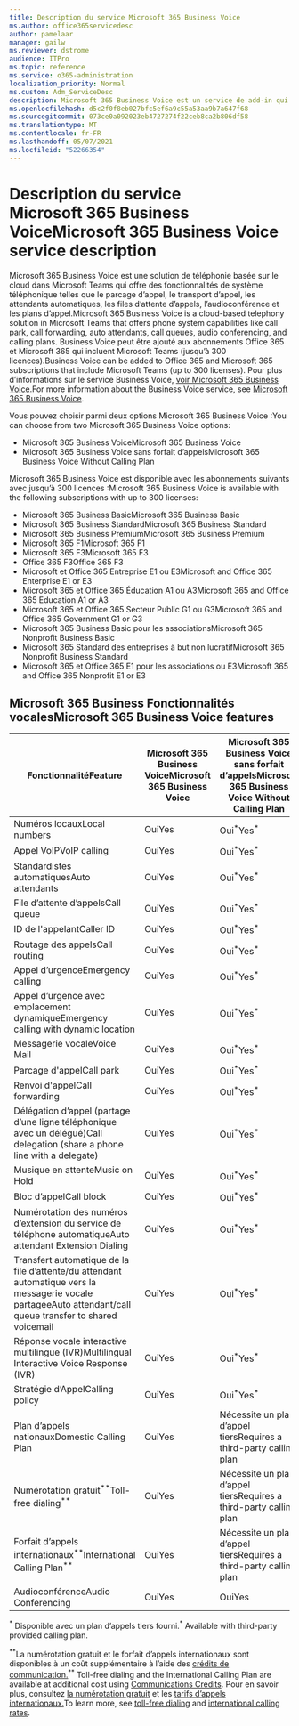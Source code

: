 ```yaml
---
title: Description du service Microsoft 365 Business Voice
ms.author: office365servicedesc
author: pamelaar
manager: gailw
ms.reviewer: dstrome
audience: ITPro
ms.topic: reference
ms.service: o365-administration
localization_priority: Normal
ms.custom: Adm_ServiceDesc
description: Microsoft 365 Business Voice est un service de add-in qui vous permet d’utiliser Microsoft Teams pour les appels téléphoniques. Cela combine le système téléphonique, le forfait d’appels nationaux, SMS et l’audioconférence.
ms.openlocfilehash: d5c2f0f8eb027bfc5ef6a9c55a53aa9b7a647f68
ms.sourcegitcommit: 073ce0a092023eb4727274f22ceb8ca2b806df58
ms.translationtype: MT
ms.contentlocale: fr-FR
ms.lasthandoff: 05/07/2021
ms.locfileid: "52266354"
---
```

# <a name="microsoft-365-business-voice-service-description"></a><span data-ttu-id="50ed0-104">Description du service Microsoft 365 Business Voice</span><span class="sxs-lookup"><span data-stu-id="50ed0-104">Microsoft 365 Business Voice service description</span></span>

<span data-ttu-id="50ed0-105">Microsoft 365 Business Voice est une solution de téléphonie basée sur le cloud dans Microsoft Teams qui offre des fonctionnalités de système téléphonique telles que le parcage d’appel, le transport d’appel, les attendants automatiques, les files d’attente d’appels, l’audioconférence et les plans d’appel.</span><span class="sxs-lookup"><span data-stu-id="50ed0-105">Microsoft 365 Business Voice is a cloud-based telephony solution in Microsoft Teams that offers phone system capabilities like call park, call forwarding, auto attendants, call queues, audio conferencing, and calling plans.</span></span> <span data-ttu-id="50ed0-106">Business Voice peut être ajouté aux abonnements Office 365 et Microsoft 365 qui incluent Microsoft Teams (jusqu’à 300 licences).</span><span class="sxs-lookup"><span data-stu-id="50ed0-106">Business Voice can be added to Office 365 and Microsoft 365 subscriptions that include Microsoft Teams (up to 300 licenses).</span></span> <span data-ttu-id="50ed0-107">Pour plus d’informations sur le service Business Voice, [voir Microsoft 365 Business Voice](/MicrosoftTeams/business-voice/whats-business-voice).</span><span class="sxs-lookup"><span data-stu-id="50ed0-107">For more information about the Business Voice service, see [Microsoft 365 Business Voice](/MicrosoftTeams/business-voice/whats-business-voice).</span></span>

<span data-ttu-id="50ed0-108">Vous pouvez choisir parmi deux options Microsoft 365 Business Voice :</span><span class="sxs-lookup"><span data-stu-id="50ed0-108">You can choose from two Microsoft 365 Business Voice options:</span></span>

- <span data-ttu-id="50ed0-109">Microsoft 365 Business Voice</span><span class="sxs-lookup"><span data-stu-id="50ed0-109">Microsoft 365 Business Voice</span></span>
- <span data-ttu-id="50ed0-110">Microsoft 365 Business Voice sans forfait d’appels</span><span class="sxs-lookup"><span data-stu-id="50ed0-110">Microsoft 365 Business Voice Without Calling Plan</span></span>

<span data-ttu-id="50ed0-111">Microsoft 365 Business Voice est disponible avec les abonnements suivants avec jusqu’à 300 licences :</span><span class="sxs-lookup"><span data-stu-id="50ed0-111">Microsoft 365 Business Voice is available with the following subscriptions with up to 300 licenses:</span></span>

- <span data-ttu-id="50ed0-112">Microsoft 365 Business Basic</span><span class="sxs-lookup"><span data-stu-id="50ed0-112">Microsoft 365 Business Basic</span></span>
- <span data-ttu-id="50ed0-113">Microsoft 365 Business Standard</span><span class="sxs-lookup"><span data-stu-id="50ed0-113">Microsoft 365 Business Standard</span></span>
- <span data-ttu-id="50ed0-114">Microsoft 365 Business Premium</span><span class="sxs-lookup"><span data-stu-id="50ed0-114">Microsoft 365 Business Premium</span></span>
- <span data-ttu-id="50ed0-115">Microsoft 365 F1</span><span class="sxs-lookup"><span data-stu-id="50ed0-115">Microsoft 365 F1</span></span>
- <span data-ttu-id="50ed0-116">Microsoft 365 F3</span><span class="sxs-lookup"><span data-stu-id="50ed0-116">Microsoft 365 F3</span></span>
- <span data-ttu-id="50ed0-117">Office 365 F3</span><span class="sxs-lookup"><span data-stu-id="50ed0-117">Office 365 F3</span></span>
- <span data-ttu-id="50ed0-118">Microsoft et Office 365 Entreprise E1 ou E3</span><span class="sxs-lookup"><span data-stu-id="50ed0-118">Microsoft and Office 365 Enterprise E1 or E3</span></span>
- <span data-ttu-id="50ed0-119">Microsoft 365 et Office 365 Éducation A1 ou A3</span><span class="sxs-lookup"><span data-stu-id="50ed0-119">Microsoft 365 and Office 365 Education A1 or A3</span></span>
- <span data-ttu-id="50ed0-120">Microsoft 365 et Office 365 Secteur Public G1 ou G3</span><span class="sxs-lookup"><span data-stu-id="50ed0-120">Microsoft 365 and Office 365 Government G1 or G3</span></span>
- <span data-ttu-id="50ed0-121">Microsoft 365 Business Basic pour les associations</span><span class="sxs-lookup"><span data-stu-id="50ed0-121">Microsoft 365 Nonprofit Business Basic</span></span>
- <span data-ttu-id="50ed0-122">Microsoft 365 Standard des entreprises à but non lucratif</span><span class="sxs-lookup"><span data-stu-id="50ed0-122">Microsoft 365 Nonprofit Business Standard</span></span>
- <span data-ttu-id="50ed0-123">Microsoft 365 et Office 365 E1 pour les associations ou E3</span><span class="sxs-lookup"><span data-stu-id="50ed0-123">Microsoft 365 and Office 365 Nonprofit E1 or E3</span></span>

## <a name="microsoft-365-business-voice-features"></a><span data-ttu-id="50ed0-124">Microsoft 365 Business Fonctionnalités vocales</span><span class="sxs-lookup"><span data-stu-id="50ed0-124">Microsoft 365 Business Voice features</span></span>

| <span data-ttu-id="50ed0-125">Fonctionnalité</span><span class="sxs-lookup"><span data-stu-id="50ed0-125">Feature</span></span> | <span data-ttu-id="50ed0-126">Microsoft 365 Business Voice</span><span class="sxs-lookup"><span data-stu-id="50ed0-126">Microsoft 365 Business Voice</span></span> | <span data-ttu-id="50ed0-127">Microsoft 365 Business Voice sans forfait d’appels</span><span class="sxs-lookup"><span data-stu-id="50ed0-127">Microsoft 365 Business Voice Without Calling Plan</span></span> |
|--------------------------------------------------------|------------------------------|---------------------------------------------------|
| <span data-ttu-id="50ed0-128">Numéros locaux</span><span class="sxs-lookup"><span data-stu-id="50ed0-128">Local numbers</span></span> | <span data-ttu-id="50ed0-129">Oui</span><span class="sxs-lookup"><span data-stu-id="50ed0-129">Yes</span></span> | <span data-ttu-id="50ed0-130">Oui<sup>\*</sup></span><span class="sxs-lookup"><span data-stu-id="50ed0-130">Yes<sup>\*</sup></span></span> |
| <span data-ttu-id="50ed0-131">Appel VoIP</span><span class="sxs-lookup"><span data-stu-id="50ed0-131">VoIP calling</span></span> | <span data-ttu-id="50ed0-132">Oui</span><span class="sxs-lookup"><span data-stu-id="50ed0-132">Yes</span></span> | <span data-ttu-id="50ed0-133">Oui<sup>\*</sup></span><span class="sxs-lookup"><span data-stu-id="50ed0-133">Yes<sup>\*</sup></span></span> |
| <span data-ttu-id="50ed0-134">Standardistes automatiques</span><span class="sxs-lookup"><span data-stu-id="50ed0-134">Auto attendants</span></span> | <span data-ttu-id="50ed0-135">Oui</span><span class="sxs-lookup"><span data-stu-id="50ed0-135">Yes</span></span> | <span data-ttu-id="50ed0-136">Oui<sup>\*</sup></span><span class="sxs-lookup"><span data-stu-id="50ed0-136">Yes<sup>\*</sup></span></span> |
| <span data-ttu-id="50ed0-137">File d’attente d’appels</span><span class="sxs-lookup"><span data-stu-id="50ed0-137">Call queue</span></span> | <span data-ttu-id="50ed0-138">Oui</span><span class="sxs-lookup"><span data-stu-id="50ed0-138">Yes</span></span> | <span data-ttu-id="50ed0-139">Oui<sup>\*</sup></span><span class="sxs-lookup"><span data-stu-id="50ed0-139">Yes<sup>\*</sup></span></span> |
| <span data-ttu-id="50ed0-140">ID de l'appelant</span><span class="sxs-lookup"><span data-stu-id="50ed0-140">Caller ID</span></span> | <span data-ttu-id="50ed0-141">Oui</span><span class="sxs-lookup"><span data-stu-id="50ed0-141">Yes</span></span> | <span data-ttu-id="50ed0-142">Oui<sup>\*</sup></span><span class="sxs-lookup"><span data-stu-id="50ed0-142">Yes<sup>\*</sup></span></span> |
| <span data-ttu-id="50ed0-143">Routage des appels</span><span class="sxs-lookup"><span data-stu-id="50ed0-143">Call routing</span></span> | <span data-ttu-id="50ed0-144">Oui</span><span class="sxs-lookup"><span data-stu-id="50ed0-144">Yes</span></span> | <span data-ttu-id="50ed0-145">Oui<sup>\*</sup></span><span class="sxs-lookup"><span data-stu-id="50ed0-145">Yes<sup>\*</sup></span></span> |
| <span data-ttu-id="50ed0-146">Appel d’urgence</span><span class="sxs-lookup"><span data-stu-id="50ed0-146">Emergency calling</span></span> | <span data-ttu-id="50ed0-147">Oui</span><span class="sxs-lookup"><span data-stu-id="50ed0-147">Yes</span></span> | <span data-ttu-id="50ed0-148">Oui<sup>\*</sup></span><span class="sxs-lookup"><span data-stu-id="50ed0-148">Yes<sup>\*</sup></span></span> |
| <span data-ttu-id="50ed0-149">Appel d’urgence avec emplacement dynamique</span><span class="sxs-lookup"><span data-stu-id="50ed0-149">Emergency calling with dynamic location</span></span> | <span data-ttu-id="50ed0-150">Oui</span><span class="sxs-lookup"><span data-stu-id="50ed0-150">Yes</span></span> | <span data-ttu-id="50ed0-151">Oui<sup>\*</sup></span><span class="sxs-lookup"><span data-stu-id="50ed0-151">Yes<sup>\*</sup></span></span> |
| <span data-ttu-id="50ed0-152">Messagerie vocale</span><span class="sxs-lookup"><span data-stu-id="50ed0-152">Voice Mail</span></span> | <span data-ttu-id="50ed0-153">Oui</span><span class="sxs-lookup"><span data-stu-id="50ed0-153">Yes</span></span> | <span data-ttu-id="50ed0-154">Oui<sup>\*</sup></span><span class="sxs-lookup"><span data-stu-id="50ed0-154">Yes<sup>\*</sup></span></span> |
| <span data-ttu-id="50ed0-155">Parcage d'appel</span><span class="sxs-lookup"><span data-stu-id="50ed0-155">Call park</span></span> | <span data-ttu-id="50ed0-156">Oui</span><span class="sxs-lookup"><span data-stu-id="50ed0-156">Yes</span></span> | <span data-ttu-id="50ed0-157">Oui<sup>\*</sup></span><span class="sxs-lookup"><span data-stu-id="50ed0-157">Yes<sup>\*</sup></span></span> |
| <span data-ttu-id="50ed0-158">Renvoi d'appel</span><span class="sxs-lookup"><span data-stu-id="50ed0-158">Call forwarding</span></span> | <span data-ttu-id="50ed0-159">Oui</span><span class="sxs-lookup"><span data-stu-id="50ed0-159">Yes</span></span> | <span data-ttu-id="50ed0-160">Oui<sup>\*</sup></span><span class="sxs-lookup"><span data-stu-id="50ed0-160">Yes<sup>\*</sup></span></span> |
| <span data-ttu-id="50ed0-161">Délégation d’appel (partage d’une ligne téléphonique avec un délégué)</span><span class="sxs-lookup"><span data-stu-id="50ed0-161">Call delegation (share a phone line with a delegate)</span></span> | <span data-ttu-id="50ed0-162">Oui</span><span class="sxs-lookup"><span data-stu-id="50ed0-162">Yes</span></span> | <span data-ttu-id="50ed0-163">Oui<sup>\*</sup></span><span class="sxs-lookup"><span data-stu-id="50ed0-163">Yes<sup>\*</sup></span></span> |
| <span data-ttu-id="50ed0-164">Musique en attente</span><span class="sxs-lookup"><span data-stu-id="50ed0-164">Music on Hold</span></span> | <span data-ttu-id="50ed0-165">Oui</span><span class="sxs-lookup"><span data-stu-id="50ed0-165">Yes</span></span> | <span data-ttu-id="50ed0-166">Oui<sup>\*</sup></span><span class="sxs-lookup"><span data-stu-id="50ed0-166">Yes<sup>\*</sup></span></span> |
| <span data-ttu-id="50ed0-167">Bloc d’appel</span><span class="sxs-lookup"><span data-stu-id="50ed0-167">Call block</span></span> | <span data-ttu-id="50ed0-168">Oui</span><span class="sxs-lookup"><span data-stu-id="50ed0-168">Yes</span></span> | <span data-ttu-id="50ed0-169">Oui<sup>\*</sup></span><span class="sxs-lookup"><span data-stu-id="50ed0-169">Yes<sup>\*</sup></span></span> |
| <span data-ttu-id="50ed0-170">Numérotation des numéros d’extension du service de téléphone automatique</span><span class="sxs-lookup"><span data-stu-id="50ed0-170">Auto attendant Extension Dialing</span></span> | <span data-ttu-id="50ed0-171">Oui</span><span class="sxs-lookup"><span data-stu-id="50ed0-171">Yes</span></span> | <span data-ttu-id="50ed0-172">Oui<sup>\*</sup></span><span class="sxs-lookup"><span data-stu-id="50ed0-172">Yes<sup>\*</sup></span></span> |
| <span data-ttu-id="50ed0-173">Transfert automatique de la file d’attente/du attendant automatique vers la messagerie vocale partagée</span><span class="sxs-lookup"><span data-stu-id="50ed0-173">Auto attendant/call queue transfer to shared voicemail</span></span> | <span data-ttu-id="50ed0-174">Oui</span><span class="sxs-lookup"><span data-stu-id="50ed0-174">Yes</span></span> | <span data-ttu-id="50ed0-175">Oui<sup>\*</sup></span><span class="sxs-lookup"><span data-stu-id="50ed0-175">Yes<sup>\*</sup></span></span> |
| <span data-ttu-id="50ed0-176">Réponse vocale interactive multilingue (IVR)</span><span class="sxs-lookup"><span data-stu-id="50ed0-176">Multilingual Interactive Voice Response (IVR)</span></span> | <span data-ttu-id="50ed0-177">Oui</span><span class="sxs-lookup"><span data-stu-id="50ed0-177">Yes</span></span> | <span data-ttu-id="50ed0-178">Oui<sup>\*</sup></span><span class="sxs-lookup"><span data-stu-id="50ed0-178">Yes<sup>\*</sup></span></span> |
| <span data-ttu-id="50ed0-179">Stratégie d’Appel</span><span class="sxs-lookup"><span data-stu-id="50ed0-179">Calling policy</span></span> | <span data-ttu-id="50ed0-180">Oui</span><span class="sxs-lookup"><span data-stu-id="50ed0-180">Yes</span></span> | <span data-ttu-id="50ed0-181">Oui<sup>\*</sup></span><span class="sxs-lookup"><span data-stu-id="50ed0-181">Yes<sup>\*</sup></span></span> |
| <span data-ttu-id="50ed0-182">Plan d’appels nationaux</span><span class="sxs-lookup"><span data-stu-id="50ed0-182">Domestic Calling Plan</span></span> | <span data-ttu-id="50ed0-183">Oui</span><span class="sxs-lookup"><span data-stu-id="50ed0-183">Yes</span></span> | <span data-ttu-id="50ed0-184">Nécessite un plan d’appel tiers</span><span class="sxs-lookup"><span data-stu-id="50ed0-184">Requires a third-party calling plan</span></span> |
| <span data-ttu-id="50ed0-185">Numérotation gratuit<sup>\*\*</sup></span><span class="sxs-lookup"><span data-stu-id="50ed0-185">Toll-free dialing<sup>\*\*</sup></span></span> | <span data-ttu-id="50ed0-186">Oui</span><span class="sxs-lookup"><span data-stu-id="50ed0-186">Yes</span></span> | <span data-ttu-id="50ed0-187">Nécessite un plan d’appel tiers</span><span class="sxs-lookup"><span data-stu-id="50ed0-187">Requires a third-party calling plan</span></span> |
| <span data-ttu-id="50ed0-188">Forfait d’appels internationaux<sup>\*\*</sup></span><span class="sxs-lookup"><span data-stu-id="50ed0-188">International Calling Plan<sup>\*\*</sup></span></span> | <span data-ttu-id="50ed0-189">Oui</span><span class="sxs-lookup"><span data-stu-id="50ed0-189">Yes</span></span> | <span data-ttu-id="50ed0-190">Nécessite un plan d’appel tiers</span><span class="sxs-lookup"><span data-stu-id="50ed0-190">Requires a third-party calling plan</span></span> |
| <span data-ttu-id="50ed0-191">Audioconférence</span><span class="sxs-lookup"><span data-stu-id="50ed0-191">Audio Conferencing</span></span> | <span data-ttu-id="50ed0-192">Oui</span><span class="sxs-lookup"><span data-stu-id="50ed0-192">Yes</span></span> | <span data-ttu-id="50ed0-193">Oui</span><span class="sxs-lookup"><span data-stu-id="50ed0-193">Yes</span></span> |

<span data-ttu-id="50ed0-194"><sup>\*</sup> Disponible avec un plan d’appels tiers fourni.</span><span class="sxs-lookup"><span data-stu-id="50ed0-194"><sup>\*</sup> Available with third-party provided calling plan.</span></span>

<span data-ttu-id="50ed0-195"><sup>\*\*</sup>La numérotation gratuit et le forfait d’appels internationaux sont disponibles à un coût supplémentaire à l’aide des [crédits de communication.](/microsoftteams/what-are-communications-credits)</span><span class="sxs-lookup"><span data-stu-id="50ed0-195"><sup>\*\*</sup> Toll-free dialing and the International Calling Plan are available at additional cost using [Communications Credits](/microsoftteams/what-are-communications-credits).</span></span> <span data-ttu-id="50ed0-196">Pour en savoir plus, consultez [la numérotation gratuit](/microsoftteams/toll-free-dialing-limitations-and-restrictions) et les [tarifs d’appels internationaux.](https://www.microsoft.com/microsoft-365/microsoft-teams/voice-calling?rtc=1#ow-download-rates)</span><span class="sxs-lookup"><span data-stu-id="50ed0-196">To learn more, see [toll-free dialing](/microsoftteams/toll-free-dialing-limitations-and-restrictions) and [international calling rates](https://www.microsoft.com/microsoft-365/microsoft-teams/voice-calling?rtc=1#ow-download-rates).</span></span>
